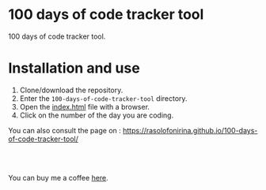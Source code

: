 # 100 days of code tracker tool
100 days of code tracker tool.

# Installation and use
1. Clone/download the repository.
2. Enter the `100-days-of-code-tracker-tool` directory.
3. Open the [index.html](index.html) file with a browser.
4. Click on the number of the day you are coding.

You can also consult the page on : https://rasolofonirina.github.io/100-days-of-code-tracker-tool/

<br>
<br>

You can buy me a coffee [here](https://www.buymeacoffee.com/rasolofonirina).
